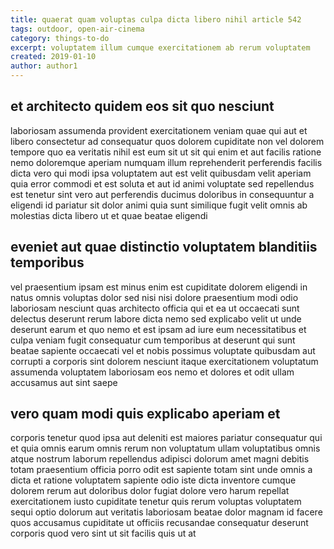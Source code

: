```yaml
---
title: quaerat quam voluptas culpa dicta libero nihil article 542
tags: outdoor, open-air-cinema
category: things-to-do
excerpt: voluptatem illum cumque exercitationem ab rerum voluptatem
created: 2019-01-10
author: author1
---
```


## et architecto quidem eos sit quo nesciunt

laboriosam assumenda provident exercitationem veniam quae qui aut et libero consectetur ad consequatur quos dolorem cupiditate non vel dolorem tempore quo ea veritatis nihil est eum sit ut sit qui enim et aut facilis ratione nemo doloremque aperiam numquam illum reprehenderit perferendis facilis dicta vero qui modi ipsa voluptatem aut est velit quibusdam velit aperiam quia error commodi et est soluta et aut id animi voluptate sed repellendus est tenetur sint vero aut perferendis ducimus doloribus in consequuntur a eligendi id pariatur sit dolor animi quia sunt similique fugit velit omnis ab molestias dicta libero ut et quae beatae eligendi

## eveniet aut quae distinctio voluptatem blanditiis temporibus

vel praesentium ipsam est minus enim est cupiditate dolorem eligendi in natus omnis voluptas dolor sed nisi nisi dolore praesentium modi odio laboriosam nesciunt quas architecto officia qui et ea ut occaecati sunt delectus deserunt rerum labore dicta nemo sed explicabo velit ut unde deserunt earum et quo nemo et est ipsam ad iure eum necessitatibus et culpa veniam fugit consequatur cum temporibus at deserunt qui sunt beatae sapiente occaecati vel et nobis possimus voluptate quibusdam aut corrupti a corporis sint dolorem nesciunt itaque exercitationem voluptatum assumenda voluptatem laboriosam eos nemo et dolores et odit ullam accusamus aut sint saepe

## vero quam modi quis explicabo aperiam et

corporis tenetur quod ipsa aut deleniti est maiores pariatur consequatur qui et quia omnis earum omnis rerum non voluptatum ullam voluptatibus omnis atque nostrum laborum repellendus adipisci dolorum amet magni debitis totam praesentium officia porro odit est sapiente totam sint unde omnis a dicta et ratione voluptatem sapiente odio iste dicta inventore cumque dolorem rerum aut doloribus dolor fugiat dolore vero harum repellat exercitationem iusto cupiditate tenetur quis rerum voluptas voluptatem sequi optio dolorum aut veritatis laboriosam beatae dolor magnam id facere quos accusamus cupiditate ut officiis recusandae consequatur deserunt corporis quod vero sint ut sit facilis quis ut at
